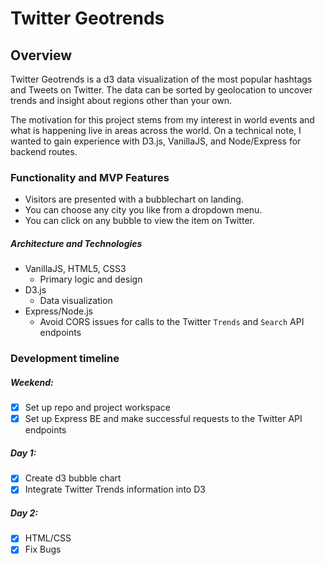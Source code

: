 # Twitter Geotrends

## Overview

Twitter Geotrends is a d3 data visualization of the most popular hashtags and Tweets on Twitter. The data can be sorted by geolocation to uncover trends and insight about regions other than your own.

The motivation for this project stems from my interest in world events and what is happening live in areas across the world. On a technical note, I wanted to gain experience with D3.js, VanillaJS, and Node/Express for backend routes.

### Functionality and MVP Features

* Visitors are presented with a bubblechart on landing.
* You can choose any city you like from a dropdown menu.
* You can click on any bubble to view the item on Twitter.

##### Architecture and Technologies

* VanillaJS, HTML5, CSS3
  * Primary logic and design
* D3.js
  * Data visualization
* Express/Node.js 
  * Avoid CORS issues for calls to the Twitter `Trends` and `Search` API endpoints

### Development timeline

##### Weekend:
- [x] Set up repo and project workspace 
- [x] Set up Express BE and make successful requests to the Twitter API endpoints

##### Day 1:
- [x] Create d3 bubble chart
- [x] Integrate Twitter Trends information into D3

##### Day 2:
- [x] HTML/CSS
- [x] Fix Bugs
